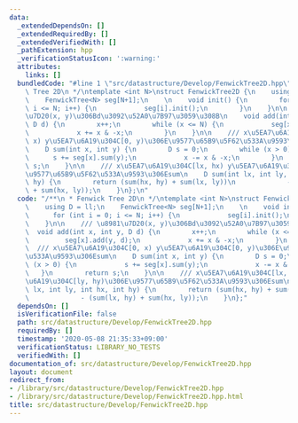 ```yaml
---
data:
  _extendedDependsOn: []
  _extendedRequiredBy: []
  _extendedVerifiedWith: []
  _pathExtension: hpp
  _verificationStatusIcon: ':warning:'
  attributes:
    links: []
  bundledCode: "#line 1 \"src/datastructure/Develop/FenwickTree2D.hpp\"\n/**\n * Fenwick\
    \ Tree 2D\n */\ntemplate <int N>\nstruct FenwickTree2D {\n    using D = ll;\n\
    \    FenwickTree<N> seg[N+1];\n    \n    void init() {\n        for (int i = 0;\
    \ i <= N; i++) {\n            seg[i].init();\n        }\n    }\n\n    /// \u8981\
    \u7D20(x, y)\u306Bd\u3092\u52A0\u7B97\u3059\u308B\n    void add(int x, int y,\
    \ D d) {\n        x++;\n        while (x <= N) {\n            seg[x].add(y, d);\n\
    \            x += x & -x;\n        }\n    }\n\n    /// x\u5EA7\u6A19\u304C[0,\
    \ x) y\u5EA7\u6A19\u304C[0, y)\u306E\u9577\u65B9\u5F62\u533A\u9593\u306Esum\n\
    \    D sum(int x, int y) {\n        D s = 0;\n        while (x > 0) {\n      \
    \      s += seg[x].sum(y);\n            x -= x & -x;\n        }\n        return\
    \ s;\n    }\n\n    /// x\u5EA7\u6A19\u304C[lx, hx) y\u5EA7\u6A19\u304C[ly, hy)\u306E\
    \u9577\u65B9\u5F62\u533A\u9593\u306Esum\n    D sum(int lx, int ly, int hx, int\
    \ hy) {\n        return (sum(hx, hy) + sum(lx, ly))\n             - (sum(lx, hy)\
    \ + sum(hx, ly));\n    }\n};\n"
  code: "/**\n * Fenwick Tree 2D\n */\ntemplate <int N>\nstruct FenwickTree2D {\n\
    \    using D = ll;\n    FenwickTree<N> seg[N+1];\n    \n    void init() {\n  \
    \      for (int i = 0; i <= N; i++) {\n            seg[i].init();\n        }\n\
    \    }\n\n    /// \u8981\u7D20(x, y)\u306Bd\u3092\u52A0\u7B97\u3059\u308B\n  \
    \  void add(int x, int y, D d) {\n        x++;\n        while (x <= N) {\n   \
    \         seg[x].add(y, d);\n            x += x & -x;\n        }\n    }\n\n  \
    \  /// x\u5EA7\u6A19\u304C[0, x) y\u5EA7\u6A19\u304C[0, y)\u306E\u9577\u65B9\u5F62\
    \u533A\u9593\u306Esum\n    D sum(int x, int y) {\n        D s = 0;\n        while\
    \ (x > 0) {\n            s += seg[x].sum(y);\n            x -= x & -x;\n     \
    \   }\n        return s;\n    }\n\n    /// x\u5EA7\u6A19\u304C[lx, hx) y\u5EA7\
    \u6A19\u304C[ly, hy)\u306E\u9577\u65B9\u5F62\u533A\u9593\u306Esum\n    D sum(int\
    \ lx, int ly, int hx, int hy) {\n        return (sum(hx, hy) + sum(lx, ly))\n\
    \             - (sum(lx, hy) + sum(hx, ly));\n    }\n};"
  dependsOn: []
  isVerificationFile: false
  path: src/datastructure/Develop/FenwickTree2D.hpp
  requiredBy: []
  timestamp: '2020-05-08 21:35:33+09:00'
  verificationStatus: LIBRARY_NO_TESTS
  verifiedWith: []
documentation_of: src/datastructure/Develop/FenwickTree2D.hpp
layout: document
redirect_from:
- /library/src/datastructure/Develop/FenwickTree2D.hpp
- /library/src/datastructure/Develop/FenwickTree2D.hpp.html
title: src/datastructure/Develop/FenwickTree2D.hpp
---
```

